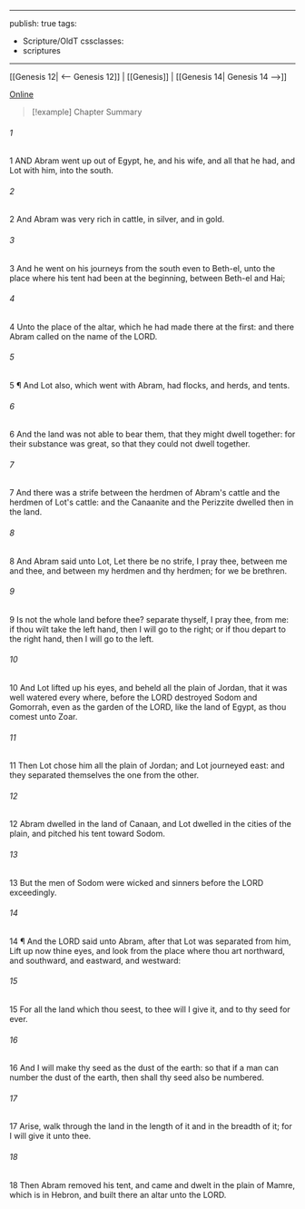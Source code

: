 

---
publish: true
tags:
  - Scripture/OldT
cssclasses:
  - scriptures
---
[[Genesis 12| <-- Genesis 12]] | [[Genesis]] | [[Genesis 14| Genesis 14 -->]]

[Online](https://churchofjesuschrist.org/study/scriptures/ot/gen/13?lang=eng)

>[!example] Chapter Summary
>
###### 1
1 AND Abram went up out of Egypt, he, and his wife, and all that he had, and Lot with him, into the south.
###### 2
2 And Abram was very rich in cattle, in silver, and in gold.
###### 3
3 And he went on his journeys from the south even to Beth-el, unto the place where his tent had been at the beginning, between Beth-el and Hai;
###### 4
4 Unto the place of the altar, which he had made there at the first: and there Abram called on the name of the LORD.
###### 5
5 ¶ And Lot also, which went with Abram, had flocks, and herds, and tents.
###### 6
6 And the land was not able to bear them, that they might dwell together: for their substance was great, so that they could not dwell together.
###### 7
7 And there was a strife between the herdmen of Abram's cattle and the herdmen of Lot's cattle: and the Canaanite and the Perizzite dwelled then in the land.
###### 8
8 And Abram said unto Lot, Let there be no strife, I pray thee, between me and thee, and between my herdmen and thy herdmen; for we be brethren.
###### 9
9 Is not the whole land before thee?  separate thyself, I pray thee, from me: if thou wilt take the left hand, then I will go to the right; or if thou depart to the right hand, then I will go to the left.
###### 10
10 And Lot lifted up his eyes, and beheld all the plain of Jordan, that it was well watered every where, before the LORD destroyed Sodom and Gomorrah, even as the garden of the LORD, like the land of Egypt, as thou comest unto Zoar.
###### 11
11 Then Lot chose him all the plain of Jordan; and Lot journeyed east: and they separated themselves the one from the other.
###### 12
12 Abram dwelled in the land of Canaan, and Lot dwelled in the cities of the plain, and pitched his tent toward Sodom.
###### 13
13 But the men of Sodom were wicked and sinners before the LORD exceedingly.
###### 14
14 ¶ And the LORD said unto Abram, after that Lot was separated from him, Lift up now thine eyes, and look from the place where thou art northward, and southward, and eastward, and westward:
###### 15
15 For all the land which thou seest, to thee will I give it, and to thy seed for ever.
###### 16
16 And I will make thy seed as the dust of the earth: so that if a man can number the dust of the earth, then shall thy seed also be numbered.
###### 17
17 Arise, walk through the land in the length of it and in the breadth of it; for I will give it unto thee.
###### 18
18 Then Abram removed his tent, and came and dwelt in the plain of Mamre, which is in Hebron, and built there an altar unto the LORD.



